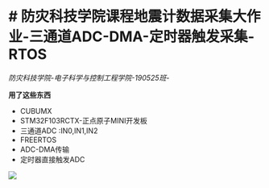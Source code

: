 # # 防灾科技学院课程地震计数据采集大作业-三通道ADC-DMA-定时器触发采集-RTOS
*防灾科技学院-电子科学与控制工程学院-190525班-*

**用了这些东西**
- CUBUMX
- STM32F103RCTX-正点原子MINI开发板
- 三通道ADC :IN0,IN1,IN2
- FREERTOS
- ADC-DMA传输
- 定时器直接触发ADC

> 
![](https://tse3-mm.cn.bing.net/th/id/OIP-C.9Pr9UjrwH7Md1kgPiWfkHwHaHa?pid=ImgDet&rs=1)
